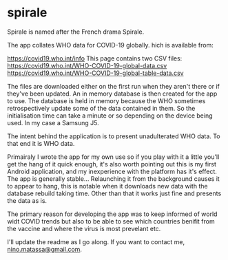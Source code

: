 # spirale
Spirale is named after the French drama Spirale.

The app collates WHO data for COVID-19 globally.
hich is available from:

https://covid19.who.int/info
This page contains two CSV files:
https://covid19.who.int/WHO-COVID-19-global-data.csv
https://covid19.who.int/WHO-COVID-19-global-table-data.csv

The files are downloaded either on the first run when they aren't there or if they've been updated. An in memory database is then created for the app to use.
The database is held in memory because the WHO sometimes retrospectively update some of the data contained in them. So the initialisation time can take a minute
or so depending on the device being used. In my case a Samsung J5.

The intent behind the application is to present unadulterated WHO data. To that end it is WHO data.

Primairaly I wrote the app for my own use so if you play with it a little you'll get the hang of it quick enough, it's also worth pointing out this is my first
Android application, and my inexperience with the platform has it's effect. The app is generally stable... Relaunching it from the background causes it to
appear to hang, this is notable when it downloads new data with the database rebuild taking time. Other than that it works just fine and presents the data as is.

The primary reason for developing the app was to keep informed of world widt COVID trends but also to be able to see which countries benifit from the vaccine
and where the virus is most prevelant etc.

I'll update the readme as I go along. If you want to contact me, nino.matassa@gmail.com.
